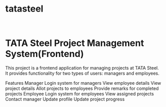 # tatasteel

<br>

<h1><b>TATA Steel Project Management System(Frontend)</b></h1>
This project is a frontend application for managing projects at TATA Steel.<br> It provides functionality for two types of users: managers and employees.

Features
Manager
Login system for managers
View employee details
View project details
Allot projects to employees
Provide remarks for completed projects
Employee
Login system for employees
View assigned projects
Contact manager
Update profile
Update project progress

